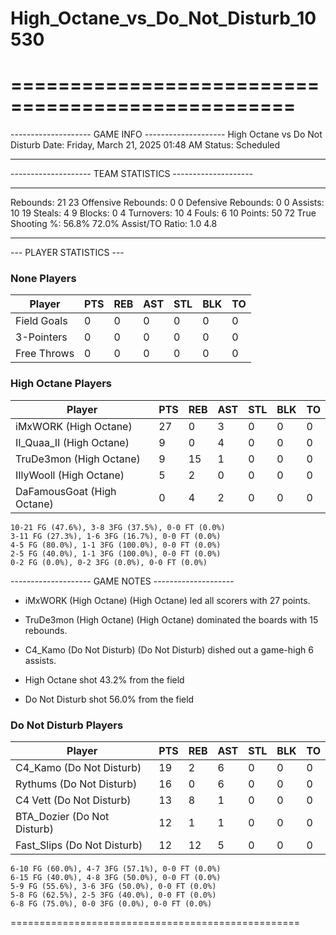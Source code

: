# High_Octane_vs_Do_Not_Disturb_10530

==================================================
==================================================

-------------------- GAME INFO --------------------
High Octane vs Do Not Disturb
Date: Friday, March 21, 2025 01:48 AM
Status: Scheduled

--------------------------------------------------

-------------------- TEAM STATISTICS --------------------

---------------------------------------------------------------------------
Rebounds:                 21                        23
Offensive Rebounds:       0                         0
Defensive Rebounds:       0                         0
Assists:                  10                        19
Steals:                   4                         9
Blocks:                   0                         4
Turnovers:                10                        4
Fouls:                    6                         10
Points:                   50                        72
True Shooting %:          56.8%                     72.0%
Assist/TO Ratio:          1.0                       4.8

--------------------------------------------------

--- PLAYER STATISTICS ---

### None Players

|Player|PTS|REB|AST|STL|BLK|TO|
|---|---|---|---|---|---|---|
|Field Goals|0|0|0|0|0|0|
|3-Pointers|0|0|0|0|0|0|
|Free Throws|0|0|0|0|0|0|

### High Octane Players

|Player|PTS|REB|AST|STL|BLK|TO|
|---|---|---|---|---|---|---|
|iMxWORK (High Octane)|27|0|3|0|0|0|
|II_Quaa_II (High Octane)|9|0|4|0|0|0|
|TruDe3mon (High Octane)|9|15|1|0|0|0|
|IIlyWooll (High Octane)|5|2|0|0|0|0|
|DaFamousGoat (High Octane)|0|4|2|0|0|0|

```
10-21 FG (47.6%), 3-8 3FG (37.5%), 0-0 FT (0.0%)
3-11 FG (27.3%), 1-6 3FG (16.7%), 0-0 FT (0.0%)
4-5 FG (80.0%), 1-1 3FG (100.0%), 0-0 FT (0.0%)
2-5 FG (40.0%), 1-1 3FG (100.0%), 0-0 FT (0.0%)
0-2 FG (0.0%), 0-2 3FG (0.0%), 0-0 FT (0.0%)
```

-------------------- GAME NOTES --------------------

* iMxWORK (High Octane) (High Octane) led all scorers with 27 points.
* TruDe3mon (High Octane) (High Octane) dominated the boards with 15 rebounds.
* C4_Kamo (Do Not Disturb) (Do Not Disturb) dished out a game-high 6 assists.

* High Octane shot 43.2% from the field

* Do Not Disturb shot 56.0% from the field

### Do Not Disturb Players

|Player|PTS|REB|AST|STL|BLK|TO|
|---|---|---|---|---|---|---|
|C4_Kamo (Do Not Disturb)|19|2|6|0|0|0|
|Rythums (Do Not Disturb)|16|0|6|0|0|0|
|C4 Vett (Do Not Disturb)|13|8|1|0|0|0|
|BTA_Dozier (Do Not Disturb)|12|1|1|0|0|0|
|Fast_Slips (Do Not Disturb)|12|12|5|0|0|0|

```
6-10 FG (60.0%), 4-7 3FG (57.1%), 0-0 FT (0.0%)
6-15 FG (40.0%), 4-8 3FG (50.0%), 0-0 FT (0.0%)
5-9 FG (55.6%), 3-6 3FG (50.0%), 0-0 FT (0.0%)
5-8 FG (62.5%), 2-5 3FG (40.0%), 0-0 FT (0.0%)
6-8 FG (75.0%), 0-0 3FG (0.0%), 0-0 FT (0.0%)
```

==================================================
